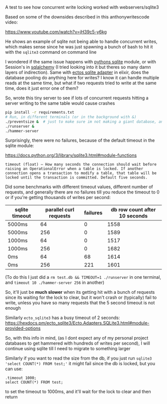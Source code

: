A test to see how concurrent write locking worked with webservers/sqlite3

Based on some of the downsides described in this anthonywritescode video:

<https://www.youtube.com/watch?v=jH39c5-y6kg>

He shows an example of sqlite not being able to handle concurrent writes, which makes sense since he was just spawning a bunch of bash to hit it with the `sqlite3` command on command line

I wondered if the same issue happens with [pythons sqlite](https://docs.python.org/3/library/sqlite3.html) module, or with Session's in [sqlalchemy](https://www.sqlalchemy.org/) (I tried looking into it but theres so many damn layers of indirection). Same with [ectos sqlite adapter](https://hexdocs.pm/ecto_sqlite3/Ecto.Adapters.SQLite3.html) in elixir, does the database pooling do anything here for writes? I know it can handle multiple reads at the same time, but what if two requests tried to write at the same time, does it just error one of them?

So, wrote this tiny server to see if lots of concurrent requests hitting a server writing to the same table would cause crashes

```bash
pip install -r requirements.txt
# Run, in different terminals (or in the background with &)
./preventsize &  # just to make sure im not making a giant database, and some debug info
./runserver &
./hammer-server
```

Surprisingly, there were no failures, because of the default timeout in the sqlite module:

<https://docs.python.org/3/library/sqlite3.html#module-functions>

`timeout (float) – How many seconds the connection should wait before raising an OperationalError when a table is locked. If another connection opens a transaction to modify a table, that table will be locked until the transaction is committed. Default five seconds.`

Did some benchmarks with different timeout values, different number of requests, and generally there are no failures till you reduce the timeout to 0 or if you're getting thousands of writes per second:

| sqlite timeout | parallel curl requests | failures      | db row count after 10 seconds |
|----------------|------------------------|---------------|-------------------------------|
| 5000ms         | 64                     | 0             | 1558                          |
| 5000ms         | 256                    | 0             | 1589                          |
| 1000ms         | 64                     | 0             | 1517                          |
| 1000ms         | 256                    | 0             | 1682                          |
| 0ms            | 64                     | 68            | 1614                          |
| 0ms            | 256                    | 221           | 1601                          |

(To do this I just did a `rm test.db && TIMEOUT=1 ./runserver` in one terminal, and `timeout 10 ./hammer-server 256` in another)

So, it'll just be **much slower** when its getting hit with a bunch of requests since its waiting for the lock to clear, but it won't crash or (typically) fail to write, unless you have so many requests that the 5 second timeout is not enough

Similarly `ecto_sqlite3` has a busy timeout of 2 seconds: <https://hexdocs.pm/ecto_sqlite3/Ecto.Adapters.SQLite3.html#module-provided-options>

So, with this info in mind, (as I dont expect any of my personal project databases to get hammered with hundreds of writes per second), I will continue using sqlite till I need to migrate to something larger

Similarly if you want to read the size from the db, if you just run `sqlite3 'select COUNT(*) FROM test;'` it might fail since the db is locked, but you can use:

```
.timeout 1000;
select COUNT(*) FROM test;
```

to set the timeout to 1000ms, and it'll wait for the lock to clear and then return
